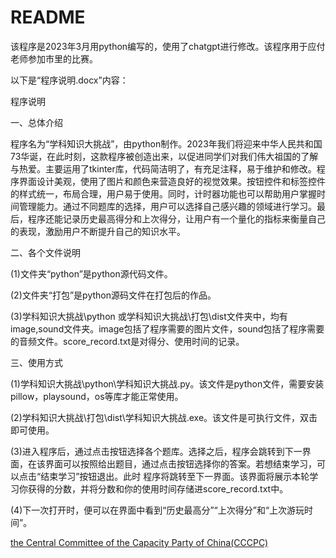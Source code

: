 # README

该程序是2023年3月用python编写的，使用了chatgpt进行修改。该程序用于应付老师参加市里的比赛。

以下是“程序说明.docx”内容：

程序说明

一、总体介绍

程序名为“学科知识大挑战”，由python制作。2023年我们将迎来中华人民共和国73华诞，在此时刻，这款程序被创造出来，以促进同学们对我们伟大祖国的了解与热爱。主要运用了tkinter库，代码简洁明了，有充足注释，易于维护和修改。程序界面设计美观，使用了图片和颜色来营造良好的视觉效果。按钮控件和标签控件的样式统一，布局合理，用户易于使用。同时，计时器功能也可以帮助用户掌握时间管理能力。通过不同题库的选择，用户可以选择自己感兴趣的领域进行学习。最后，程序还能记录历史最高得分和上次得分，让用户有一个量化的指标来衡量自己的表现，激励用户不断提升自己的知识水平。

二、各个文件说明

(1)文件夹“python”是python源代码文件。

(2)文件夹“打包”是python源码文件在打包后的作品。

(3)学科知识大挑战\python 或学科知识大挑战\打包\dist文件夹中，均有image,sound文件夹。image包括了程序需要的图片文件，sound包括了程序需要的音频文件。score_record.txt是对得分、使用时间的记录。

三、使用方式

(1)学科知识大挑战\python\学科知识大挑战.py。该文件是python文件，需要安装pillow，playsound，os等库才能正常使用。

(2)学科知识大挑战\打包\dist\学科知识大挑战.exe。该文件是可执行文件，双击即可使用。

(3)进入程序后，通过点击按钮选择各个题库。选择之后，程序会跳转到下一界面，在该界面可以按照给出题目，通过点击按钮选择你的答案。若想结束学习，可以点击“结束学习”按钮退出。此时
程序将跳转至下一界面。该界面将展示本轮学习你获得的分数，并将分数和你的使用时间存储进score_record.txt中。

(4)下一次打开时，便可以在界面中看到“历史最高分”“上次得分”和“上次游玩时间”。

[the Central Committee of the Capacity Party of China(CCCPC)](ovule-seed.github.io)
